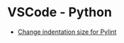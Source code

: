 # VSCode - Python

- [Change indentation size for Pylint](https://github.com/DonJayamanne/pythonVSCode/issues/1015)